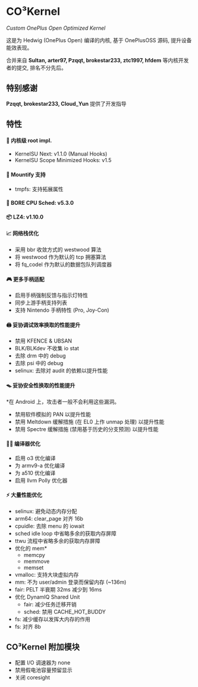 # CO³Kernel 
*Custom OnePlus Open Optimized Kernel*

这是为 Hedwig (OnePlus Open) 编译的内核, 基于 OnePlusOSS 源码, 提升设备能效表现。

合并来自 **Sultan, arter97, Pzqqt, brokestar233, ztc1997, hfdem** 等内核开发者的提交, 排名不分先后。

## 特别感谢
**Pzqqt, brokestar233, Cloud_Yun** 提供了开发指导

**特性**
-

#### 👾 内核级 root impl. 
- KernelSU Next: v1.1.0 (Manual Hooks)
- KernelSU Scope Minimized Hooks: v1.5

#### 🧩 Mountify 支持
- tmpfs: 支持拓展属性

#### 🔧 BORE CPU Sched: v5.3.0

#### 📦 LZ4: v1.10.0

#### 📈 网络栈优化
- 采用 bbr 收敛方式的 westwood 算法
- 将 westwood 作为默认的 tcp 拥塞算法
- 将 fq_codel 作为默认的数据包队列调度器

#### 🎮️ 更多手柄适配
- 启用手柄强制反馈与指示灯特性
- 同步上游手柄支持列表
- 支持 Nintendo 手柄特性 (Pro, Joy-Con)

#### 🖨️ 妥协调试效率换取的性能提升
- 禁用 KFENCE & UBSAN
- BLK/BLKdev 不收集 io stat
- 去除 drm 中的 debug
- 去除 psi 中的 debug
- selinux: 去除对 audit 的依赖以提升性能

#### 🪤 妥协安全性换取的性能提升
*在 Android 上，攻击者一般不会利用这些漏洞。
- 禁用软件模拟的 PAN 以提升性能
- 禁用 Meltdown 缓解措施 (在 EL0 上作 unmap 处理) 以提升性能
- 禁用 Spectre 缓解措施 (禁用基于历史的分支预测) 以提升性能

#### 🧑‍💻 编译器优化
  - 启用 o3 优化编译
  - 为 armv9-a 优化编译
  - 为 a510 优化编译
  - 启用 llvm Polly 优化器

#### ⚡ 大量性能优化
- selinux: 避免动态内存分配
- arm64: clear_page 对齐 16b
- cpuidle: 去除 menu 的 iowait
- sched idle loop 中省略多余的获取内存屏障
- ttwu 流程中省略多余的获取内存屏障
- 优化的 mem*
  - memcpy
  - memmove
  - memset
- vmalloc: 支持大块虚拟内存
- mm: 不为 user/admin 登录而保留内存 (~136m)
- fair: PELT 半衰期 32ms 减少到 16ms
- 优化 DynamIQ Shared Unit
  - fair: 减少任务迁移开销
  - sched: 禁用 CACHE_HOT_BUDDY
- fs: 减少缓存以发挥大内存的作用
- fs: 对齐 8b

CO³Kernel 附加模块
-

- 配置 I/O 调速器为 none
- 禁用假电池容量预留显示
- 关闭 coresight
